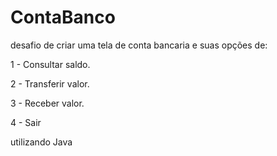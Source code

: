 # ContaBanco

desafio de criar uma tela de conta bancaria e suas opções de:

1 - Consultar saldo.

2 - Transferir valor.

3 - Receber valor.

4 - Sair

utilizando Java
